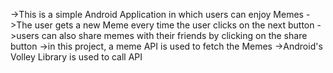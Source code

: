 ->This is a simple Android Application in which users can enjoy Memes 
->The user gets a new Meme every time the user clicks on the next button 
->users can also share memes with their friends by clicking on the share button
->in this project, a meme API is used to fetch the Memes
->Android's Volley Library is used to call API 
